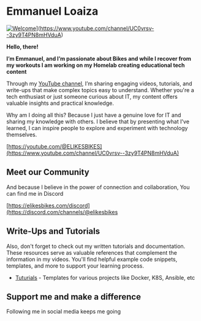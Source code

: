 # Emmanuel Loaiza

[![Welcome]([(https://www.idrive.com/idrive/sh/sh/l5a8b5e9d6)](https://1drv.ms/i/s!Al-VWVoxISxdhv0yzjXbiMcUlvxxjQ?e=Xhp9vA))](https://1drv.ms/i/s!Al-VWVoxISxdhv0yzjXbiMcUlvxxjQ?e=Xhp9vA)](https://www.youtube.com/channel/UC0vrsv--3zy9T4PN8mHVduA)

**Hello, there!**

**I’m Emmanuel, and I’m passionate about Bikes and while I recover from my workouts I am working on my Homelab creating educational tech content**

Through my [YouTube channel](https://www.youtube.com/channel/UC0vrsv--3zy9T4PN8mHVduA), I’m sharing engaging videos, tutorials, and write-ups that make complex topics easy to understand. Whether you're a tech enthusiast or just someone curious about IT, my content offers valuable insights and practical knowledge.

Why am I doing all this? Because I just have a genuine love for IT and sharing my knowledge with others. I believe that by presenting what I've learned, I can inspire people to explore and experiment with technology themselves.

[https://youtube.com/@ELIKESBIKES](https://www.youtube.com/channel/UC0vrsv--3zy9T4PN8mHVduA)

## Meet our Community

And because I believe in the power of connection and collaboration, You can find me in Discord

[https://elikesbikes.com/discord](https://discord.com/channels/@elikesbikes

## Write-Ups and Tutorials

Also, don't forget to check out my written tutorials and documentation. These resources serve as valuable references that complement the information in my videos. You'll find helpful example code snippets, templates, and more to support your learning process.

- [Tuturials](https://github.com/ecloaiza/tutorials) - Templates for various projects like Docker, K8S, Ansible, etc


## Support me and make a difference

Following me in social media keeps me going


